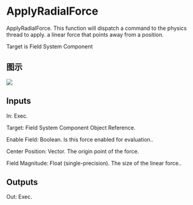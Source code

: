 # ApplyRadialForce

ApplyRadialForce. This function will dispatch a command to the physics thread to apply. a linear force that points away from a position.

Target is Field System Component

## 图示

![]($-20221218-18594435.png)

## Inputs

In: Exec.

Target: Field System Component Object Reference.

Enable Field: Boolean. Is this force enabled for evaluation..

Center Position: Vector. The origin point of the force.

Field Magnitude: Float (single-precision). The size of the linear force..  

## Outputs

Out: Exec.

